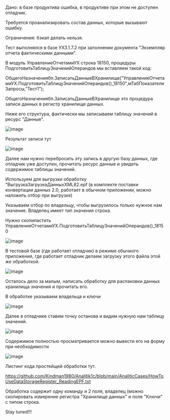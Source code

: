 Дано: в базе продуктива ошибка, в продуктиве при этом не доступен отладчик.

Требуется проанализировать состав данных, которые вызывают ошибку.

Ограничения: бэкап делать нельзя.

Тест выполнялся в базе УХ3.1.7.2 при заполнении документа "Экземпляр отчета фактическими данными".

В модуль УправлениеОтчетамиУХ строка 18150, процедуры ПодготовитьТаблицуЗначенийОперандов мы вставляем такой код:

ОбщегоНазначениябп.ЗаписатьДанныеВХранилище("УправлениеОтчетамиУХ.ПодготовитьТаблицуЗначенийОперандов()_18150",мТабПоказателиЗапросы,"Тест1");

ОбщегоНазначениябп.ЗаписатьДанныеВХранилище это процедура записи данных в регистр хранилище данных.

Ниже его структура, фактически мы записываем таблицу значений в ресурс "Данные". 

![image](https://user-images.githubusercontent.com/5235515/118364951-5bd64d80-b5a3-11eb-920c-8ca9dd558a7b.png)

Результат записи тут

![image](https://user-images.githubusercontent.com/5235515/118364802-a86d5900-b5a2-11eb-8a1d-5ea3f39bab75.png)

Далее нам нужно перебросить эту запись в другую базу данных, где отладчик уже доступен, прочитать ресурс данные и увидеть содержимое таблицы значений.

Используем для выгрузки обработку "ВыгрузкаЗагрузкаДанныхXML82.epf (в комплекте поставки конвертации данных 2.0, работает в обычном приложении, можно наложить отбор при выгрузке)

Указываем отбор по владельцу, чтобы выгрузилось только нужное нам значение. Владелец имеет тип значения строка. 

Нужно скопипастить УправлениеОтчетамиУХ.ПодготовитьТаблицуЗначенийОперандов()_18150 

![image](https://user-images.githubusercontent.com/5235515/118365726-bc1abe80-b5a6-11eb-9c6a-d0080589887b.png)

В тестовой базе (где работает отладчик) в режиме обычного приложения, где работает отладчик делаем загрузку этого файла этой же обработкой.

![image](https://user-images.githubusercontent.com/5235515/118365886-2e8b9e80-b5a7-11eb-8016-5b9163973e81.png)

Осталось дело за малым, написать обработку для распаковки данных хранилища значения и прочитать его.

В обработке указываем владельца и ключи

![image](https://user-images.githubusercontent.com/5235515/118366725-1c126480-b5a9-11eb-980b-a3d33f43030a.png)

Далее в отладчике ставим точку останова и видим нужную нам таблицу значений.

![image](https://user-images.githubusercontent.com/5235515/118367013-49f7a900-b5a9-11eb-89d0-1020fff1778d.png)

Содержимое полностью просматривается можно вывести его на форму при необходимости

![image](https://user-images.githubusercontent.com/5235515/118367056-81feec00-b5a9-11eb-978d-b1e637a611d3.png)

Листинг кода простейщей обработки тут.

https://github.com/Kindman1980/Analitik1c/blob/main/AnaliticCases/HowToUseDataStorageRegister_ReadingEPF.txt

Обработка содержит одну команду и 2 поля, владелец (можно скопировать измерение регистра "Хранилище данных" и поле "Ключи" с типом строка. 






Stay tuned!!!

